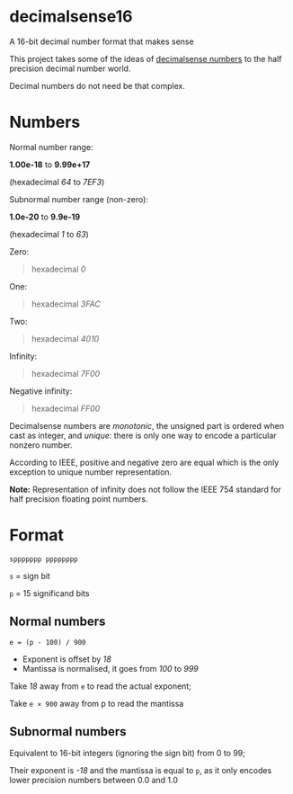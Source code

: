 # decimalsense16
A 16-bit decimal number format that makes sense

This project takes some of the ideas of [decimalsense numbers](https://github.com/jido/decimalsense) to the half precision decimal number world.

Decimal numbers do not need be that complex.

Numbers
=======

Normal number range:

**1.00e-18** to **9.99e+17**

(hexadecimal _64_ to _7EF3_)

Subnormal number range (non-zero):

**1.0e-20** to **9.9e-19**

(hexadecimal _1_ to _63_)

Zero:

> hexadecimal _0_

One:

> hexadecimal _3FAC_

Two:

> hexadecimal _4010_

Infinity:

> hexadecimal _7F00_

Negative infinity:

> hexadecimal _FF00_

Decimalsense numbers are _monotonic_, the unsigned part is ordered when cast as integer, and _unique_: 
there is only one way to encode a particular nonzero number.

According to IEEE, positive and negative zero are equal which is the only exception to unique number representation.

**Note:** Representation of infinity does not follow the IEEE 754 standard for half precision floating point numbers.

Format
======

~~~
sppppppp pppppppp
~~~

   `s` = sign bit
   
   `p` = 15 significand bits
   
Normal numbers
--------------

~~~
e = (p - 100) / 900
~~~

* Exponent is offset by _18_
* Mantissa is normalised, it goes from _100_ to _999_

Take _18_ away from `e` to read the actual exponent;

Take `e ⨯ 900` away from p to read the mantissa

Subnormal numbers
-----------------

Equivalent to 16-bit integers (ignoring the sign bit) from 0 to 99;

Their exponent is _-18_ and the mantissa is equal to `p`, as it only encodes lower precision numbers between 0.0 and 1.0
